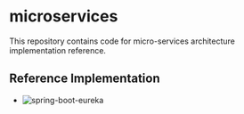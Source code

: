 # microservices
This repository contains code for micro-services architecture implementation reference.


## Reference Implementation
* ![spring-boot-eureka](.spring-boot-eureka/)

